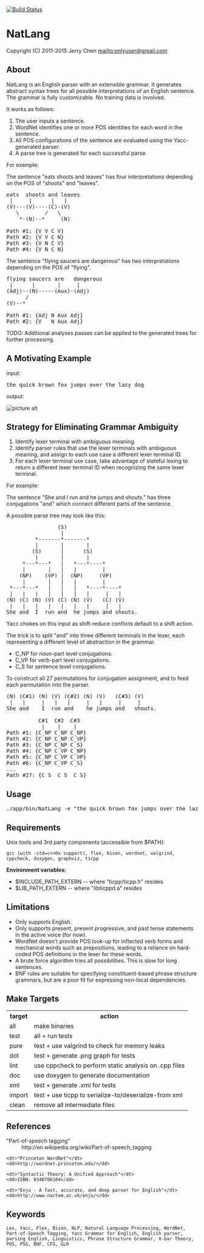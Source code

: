 [![Build Status](https://secure.travis-ci.org/onlyuser/NatLang.png)](http://travis-ci.org/onlyuser/NatLang)

NatLang
=======

Copyright (C) 2011-2015 Jerry Chen <mailto:onlyuser@gmail.com>

About
-----

NatLang is an English parser with an extensible grammar.
It generates abstract syntax trees for all possible interpretations of an English sentence.
The grammar is fully customizable. No training data is involved.

It works as follows:

1. The user inputs a sentence.
2. WordNet identifies one or more POS identities for each word in the sentence.
3. All POS configurations of the sentence are evaluated using the Yacc-generated parser.
4. A parse tree is generated for each successful parse.

For example:

The sentence "eats shoots and leaves" has four interpretations depending on the POS of "shoots" and "leaves".

<pre>
eats  shoots and leaves
 |     |      |   |
(V)---(V)----(C)-(V)
   \        /   \
    *-(N)--*     (N)

Path #1: {V V C V}
Path #2: {V V C N}
Path #3: {V N C V}
Path #4: {V N C N}
</pre>

The sentence "flying saucers are dangerous" has two interpretations depending on the POS of "flying".

<pre>
flying saucers are   dangerous
 |      |       |     |
(Adj)--(N)-----(Aux)-(Adj)
      /
(V)--*

Path #1: {Adj N Aux Adj}
Path #2: {V   N Aux Adj}
</pre>

TODO: Additional analyses passes can be applied to the generated trees for further processing.

A Motivating Example
--------------------

input:
<pre>
the quick brown fox jumps over the lazy dog
</pre>

output:

![picture alt](https://sites.google.com/site/onlyuser/files/ast_fox.png "ast_fox")

Strategy for Eliminating Grammar Ambiguity
------------------------------------------

1. Identify lexer terminal with ambiguous meaning.
2. Identify parser rules that use the lexer terminals with ambiguous meaning, and assign to each use case a different lexer terminal ID.
3. For each lexer terminal use case, take advantage of stateful lexing to return a different lexer terminal ID when recognizing the same lexer terminal.

For example:

The sentence "She and I run and he jumps and shouts." has three conjugations "and" which connect different parts of the sentence.

A possible parse tree may look like this:

<pre>
                (S)
                 |
         *-------*-------*
         |       |       |
        (S)      |      (S)
         |       |       |
     *---*---*   |   *---*----*
     |       |   |   |        |
    (NP)    (VP) |  (NP)     (VP)
     |       |   |   |        |
 *---*---*   |   |   |   *----*----*
 |   |   |   |   |   |   |     |   |
(N) (C) (N) (V) (C) (N) (V)   (C) (V)
 |   |   |   |   |   |   |     |   |
She and  I  run and  he jumps and shouts.
</pre>

Yacc chokes on this input as shift-reduce conflicts default to a shift action.

The trick is to split "and" into three different terminals in the lexer, each representing a different level of abstraction in the grammar.

* C_NP for noun-part level conjugations.
* C_VP for verb-part level conjugations.
* C_S for sentence level conjugations.

To construct all 27 permutations for conjugation assignment, and to feed each permutation into the parser.

<pre>
(N) (C#1) (N) (V) (C#2) (N) (V)   (C#3) (V)
 |   |     |   |   |     |   |     |     |
She and    I  run and    he jumps and   shouts.

          C#1  C#2  C#3
           |    |    |
Path #1: {C_NP C_NP C_NP}
Path #2: {C_NP C_NP C_VP}
Path #3: {C_NP C_NP C_S}
Path #4: {C_NP C_VP C_NP}
Path #5: {C_NP C_VP C_VP}
Path #6: {C_NP C_VP C_S}
...
Path #27: {C_S  C_S  C_S}
</pre>

Usage
-----

<pre>
./app/bin/NatLang -e "the quick brown fox jumps over the lazy dog" -d | dot -Tpng -oast_fox.png
</pre>

Requirements
------------

Unix tools and 3rd party components (accessible from $PATH):

    gcc (with -std=c++0x support), flex, bison, wordnet, valgrind, cppcheck, doxygen, graphviz, ticpp

**Environment variables:**

* $INCLUDE_PATH_EXTERN -- where "ticpp/ticpp.h" resides
* $LIB_PATH_EXTERN     -- where "libticppd.a" resides

Limitations
-----------

* Only supports English.
* Only supports present, present progressive, and past tense statements in the active voice (for now).
* WordNet doesn't provide POS look-up for inflected verb forms and mechanical words such as prepositions, leading to a reliance on hard-coded POS definitions in the lexer for these words.
* A brute force algorithm tries all possibilities. This is slow for long sentences.
* BNF rules are suitable for specifying constituent-based phrase structure grammars, but are a poor fit for expressing non-local dependencies.

Make Targets
------------

<table>
    <tr><th> target </th><th> action                                                </th></tr>
    <tr><td> all    </td><td> make binaries                                         </td></tr>
    <tr><td> test   </td><td> all + run tests                                       </td></tr>
    <tr><td> pure   </td><td> test + use valgrind to check for memory leaks         </td></tr>
    <tr><td> dot    </td><td> test + generate .png graph for tests                  </td></tr>
    <tr><td> lint   </td><td> use cppcheck to perform static analysis on .cpp files </td></tr>
    <tr><td> doc    </td><td> use doxygen to generate documentation                 </td></tr>
    <tr><td> xml    </td><td> test + generate .xml for tests                        </td></tr>
    <tr><td> import </td><td> test + use ticpp to serialize-to/deserialize-from xml </td></tr>
    <tr><td> clean  </td><td> remove all intermediate files                         </td></tr>
</table>

References
----------

<dl>
    <dt>"Part-of-speech tagging"</dt>
    <dd>http://en.wikipedia.org/wiki/Part-of-speech_tagging</dd>

    <dt>"Princeton WordNet"</dt>
    <dd>http://wordnet.princeton.edu/</dd>

    <dt>"Syntactic Theory: A Unified Approach"</dt>
    <dd>ISBN: 0340706104</dd>

    <dt>"Enju - A fast, accurate, and deep parser for English"</dt>
    <dd>http://www.nactem.ac.uk/enju/</dd>
</dl>

Keywords
--------

    Lex, Yacc, Flex, Bison, NLP, Natural Language Processing, WordNet, Part-of-Speech Tagging, Yacc Grammar for English, English parser, parsing English, Linguistics, Phrase Structure Grammar, X-bar Theory, POS, PSG, BNF, CFG, GLR
